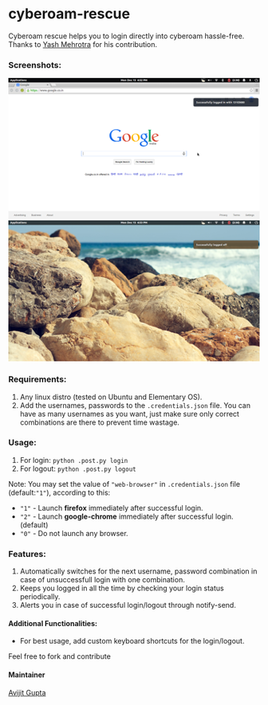 cyberoam-rescue
===============
Cyberoam rescue helps you to login directly into cyberoam hassle-free.  
Thanks to [Yash Mehrotra](https://github.com/yashmehrotra) for his contribution.        

### Screenshots:  
![Login](https://github.com/526avijitgupta/cyberoam-rescue/blob/master/screenshots/login.png "Login")  
![Logout](https://github.com/526avijitgupta/cyberoam-rescue/blob/master/screenshots/logout.png "Logout")  

### Requirements:  
1. Any linux distro (tested on Ubuntu and Elementary OS).    
2. Add the usernames, passwords to the `.credentials.json` file. You can have as many usernames as you want, just make sure only correct combinations are there to prevent time wastage.      

### Usage:  
1. For login: `python .post.py login`  
2. For logout: `python .post.py logout`  

Note: You may set the value of `"web-browser"` in `.credentials.json` file (default:`"1"`), according to this:
* `"1"` - Launch **firefox** immediately after successful login.
* `"2"` - Launch **google-chrome** immediately after successful login. (default)
* `"0"` - Do not launch any browser.

### Features:  
1. Automatically switches for the next username, password combination in case of unsuccessfull login with one combination.   
2. Keeps you logged in all the time by checking your login status periodically.  
3. Alerts you in case of successful login/logout through notify-send.  

#### Additional Functionalities:  
* For best usage, add custom keyboard shortcuts for the login/logout.  

Feel free to fork and contribute

#### Maintainer

[Avijit Gupta](https://github.com/526avijitgupta)
